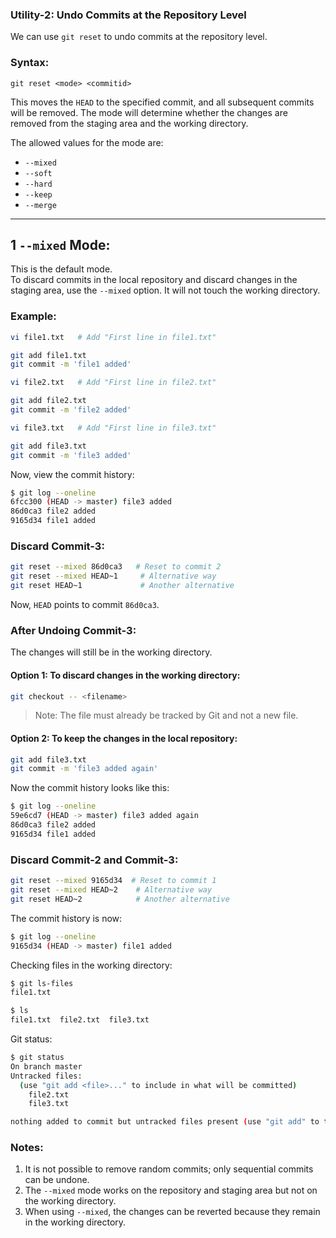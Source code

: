 
### Utility-2: Undo Commits at the Repository Level

We can use `git reset` to undo commits at the repository level.

### Syntax:
```
git reset <mode> <commitid>
```
This moves the `HEAD` to the specified commit, and all subsequent commits will be removed. The mode will determine whether the changes are removed from the staging area and the working directory.

The allowed values for the mode are:
- `--mixed`
- `--soft`
- `--hard`
- `--keep`
- `--merge`

---

## 1 `--mixed` Mode:
This is the default mode.  
To discard commits in the local repository and discard changes in the staging area, use the `--mixed` option. It will not touch the working directory.

### Example:

```bash
vi file1.txt   # Add "First line in file1.txt"

git add file1.txt
git commit -m 'file1 added'

vi file2.txt   # Add "First line in file2.txt"

git add file2.txt
git commit -m 'file2 added'

vi file3.txt   # Add "First line in file3.txt"

git add file3.txt
git commit -m 'file3 added'
```

Now, view the commit history:
```bash
$ git log --oneline
6fcc300 (HEAD -> master) file3 added
86d0ca3 file2 added
9165d34 file1 added
```

### Discard Commit-3:
```bash
git reset --mixed 86d0ca3   # Reset to commit 2
git reset --mixed HEAD~1     # Alternative way
git reset HEAD~1             # Another alternative
```
Now, `HEAD` points to commit `86d0ca3`.

### After Undoing Commit-3:
The changes will still be in the working directory.

#### Option 1: To discard changes in the working directory:
```bash
git checkout -- <filename>
```
> Note: The file must already be tracked by Git and not a new file.

#### Option 2: To keep the changes in the local repository:
```bash
git add file3.txt
git commit -m 'file3 added again'
```

Now the commit history looks like this:
```bash
$ git log --oneline
59e6cd7 (HEAD -> master) file3 added again
86d0ca3 file2 added
9165d34 file1 added
```

### Discard Commit-2 and Commit-3:
```bash
git reset --mixed 9165d34  # Reset to commit 1
git reset --mixed HEAD~2    # Alternative way
git reset HEAD~2            # Another alternative
```

The commit history is now:
```bash
$ git log --oneline
9165d34 (HEAD -> master) file1 added
```

Checking files in the working directory:
```bash
$ git ls-files
file1.txt
```
```bash
$ ls
file1.txt  file2.txt  file3.txt
```

Git status:
```bash
$ git status
On branch master
Untracked files:
  (use "git add <file>..." to include in what will be committed)
    file2.txt
    file3.txt

nothing added to commit but untracked files present (use "git add" to track)
```

### Notes:
1. It is not possible to remove random commits; only sequential commits can be undone.
2. The `--mixed` mode works on the repository and staging area but not on the working directory.
3. When using `--mixed`, the changes can be reverted because they remain in the working directory.

